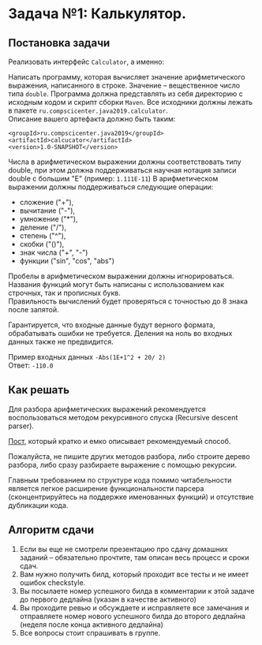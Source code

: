 Задача №1: Калькулятор.
=======================

Постановка задачи
-----------------

Реализовать интерфейс `Calculator`, а именно:

Написать программу, которая вычисляет значение арифметического выражения, написанного в строке.
Значение – вещественное число типа `double`.
Программа должна представлять из себя директорию с исходным кодом и скрипт сборки `Maven`. 
Все исходники должны лежать в пакете `ru.compscicenter.java2019.calculator`.     
Описание вашего артефакта должно быть таким:

    <groupId>ru.compscicenter.java2019</groupId>
    <artifactId>calcucator</artifactId>
    <version>1.0-SNAPSHOT</version>

Числа в арифметическом выражении должны соответствовать типу double, при этом должна поддерживаться научная нотация записи double с большим "E" (пример: `1.111E-11`)
В арифметическом выражении должны поддерживаться следующие операции:

*  сложение   ("+"),
*  вычитание  ("-"),
*  умножение  ("*"),
*  деление    ("/"),
*  степень    ("^"),
*  скобки     ("()"),
*  знак числа ("+", "-")
*  функции    ("sin", "cos", "abs")

Пробелы в арифметическом выражении должны игнорироваться.    
Названия функций могут быть написаны с использованием как строчных, так и прописных букв.    
Правильность вычислений будет проверяться с точностью до 8 знака после запятой.

Гарантируется, что входные данные будут верного формата, обрабатывать ошибки не требуется.
Деления на ноль во входных данных также не предвидится. 

Пример входных данных `-Abs(1E+1^2 + 20/ 2)`    
Ответ: `-110.0`

Как решать
----------

Для разбора арифметических выражений рекомендуется воспользоваться методом рекурсивного спуска (Recursive descent parser).

[Пост](http://habrahabr.ru/post/50276/), который кратко и емко описывает рекомендуемый способ.

Пожалуйста, не пишите других методов разбора, либо строите дерево разбора, либо сразу разбираете выражение с помощью рекурсии.

Главным требованием по структуре кода помимо читабельности является легкое расширение функциональности парсера
(сконцентрируйтесь на поддержке именованных функций) и отсутствие дубликации кода.
 
Алгоритм сдачи
--------------
1.  Если вы еще не смотрели презентацию про сдачу домашних заданий – обязательно прочтите, там описан весь процесс и сроки сдач.
2.  Вам нужно получить билд, который проходит все тесты и не имеет ошибок checkstyle.
3.  Вы посылаете номер успешного билда в комментарии к этой задаче до первого дедлайна (указан в качестве активного)
4.  Вы проходите ревью и обсуждаете и исправляете все замечания и отправляете номер нового успешного билда до второго дедлайна (неделя после конца активного дедлайна)
5.  Все вопросы стоит спрашивать в группе.
